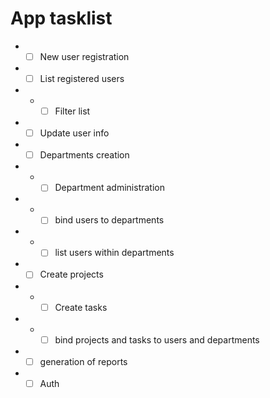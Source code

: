 # App tasklist

-
    - [ ] New user registration
-
    - [ ] List registered users
-
    -
        - [ ] Filter list
-
    - [ ] Update user info
-
    - [ ] Departments creation
-
    -
        - [ ] Department administration
-
    -
        - [ ] bind users to departments
-
    -
        - [ ] list users within departments
-
    - [ ] Create projects
-
    -
        - [ ] Create tasks
-
    -
        - [ ] bind projects and tasks to users and departments
-
    - [ ] generation of reports
-
    - [ ] Auth